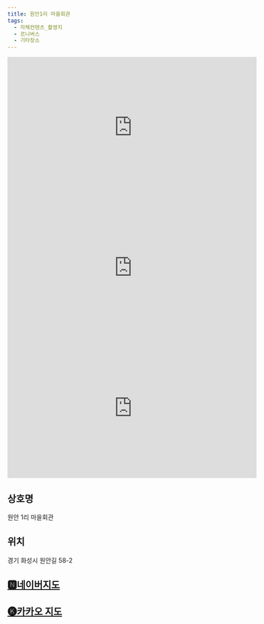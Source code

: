 ```yaml
---
title: 원안1리 마을회관
tags:
  - 자체컨텐츠_촬영지
  - 르니버스
  - 기타장소
---
```

<iframe width="560" height="315" src="https://www.youtube.com/embed/ZQ1_ICHuRCc?si=aCNYlWk4pmc0rXSc" title="YouTube video player" frameborder="0" allow="accelerometer; autoplay; clipboard-write; encrypted-media; gyroscope; picture-in-picture; web-share" referrerpolicy="strict-origin-when-cross-origin" allowfullscreen></iframe>
<iframe width="560" height="315" src="https://www.youtube.com/embed/drCoEVLoaxc?si=IrAx27pr2f0F6ARp" title="YouTube video player" frameborder="0" allow="accelerometer; autoplay; clipboard-write; encrypted-media; gyroscope; picture-in-picture; web-share" referrerpolicy="strict-origin-when-cross-origin" allowfullscreen></iframe>
<iframe width="560" height="315" src="https://www.youtube.com/embed/ITLWw2EzldM?si=vt6MJVo20cLiSfhG" title="YouTube video player" frameborder="0" allow="accelerometer; autoplay; clipboard-write; encrypted-media; gyroscope; picture-in-picture; web-share" referrerpolicy="strict-origin-when-cross-origin" allowfullscreen></iframe>


## 상호명
원안 1리 마을회관

## 위치
경기 화성시 원안길 58-2


## [🅽네이버지도](https://naver.me/xJiEpIG5)

## [🅚카카오 지도](https://place.map.kakao.com/25629787)